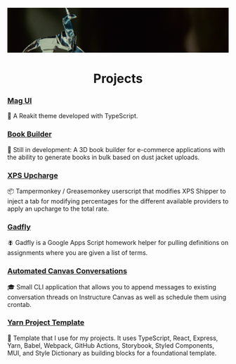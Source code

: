 ![Aluminum unicorn from Blade Runner (1982)](/assets/images/header/new_banner.jpg)
<h1 align="center">Projects</h1>

### [Mag UI](https://github.com/blackboardd/magui)
💄 A Reakit theme developed with TypeScript. 
### [Book Builder](https://github.com/blackboardd/book-builder)
📕 Still in development: A 3D book builder for e-commerce applications with the ability to generate books in bulk based on dust jacket uploads. 
### [XPS Upcharge](https://github.com/blackboardd/xps-upcharge)
📦 Tampermonkey / Greasemonkey userscript that modifies XPS Shipper to inject a tab for modifying percentages for the different available providers to apply an upcharge to the total rate. 
### [Gadfly](https://github.com/blackboardd/gadfly)
🪰 Gadfly is a Google Apps Script homework helper for pulling definitions on assignments where you are given a list of terms. 
### [Automated Canvas Conversations](https://github.com/blackboardd/automated-canvas-conversations)
🎓 Small CLI application that allows you to append messages to existing conversation threads on Instructure Canvas as well as schedule them using crontab. 
### [Yarn Project Template](https://github.com/blackboardd/yarn-project-template)
🥾 Template that I use for my projects. It uses TypeScript, React, Express, Yarn, Babel, Webpack, GitHub Actions, Storybook, Styled Components, MUI, and Style Dictionary as building blocks for a foundational template. 